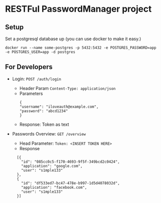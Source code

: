 # RESTFul PasswordManager project

## Setup

Set a postgresql database up (you can use docker to make it easy.)

```docker run --name some-postgres -p 5432:5432 -e POSTGRES_PASSWORD=app -e POSTGRES_USER=app -d postgres```

## For Developers

* Login: ```POST /auth/login```
  * Header Param ```Content-Type: application/json```
  * Parameters
    ```
    {
    "username": "iloveauth@example.com",
    "password": "abcd1234"
    }
    ```
  * Response: Token as text
    

* Passwords Overview: ```GET /overview```
  * Head Parameter: ```Token: <INSERT TOKEN HERE>```
  * Response
  ```
    [{
      "id": "085cc0c5-f170-4693-9f5f-349bcd2c0424",
      "application": "google.com",
      "user": "s1mple133"
    },
    {
      "id": "df533ed7-bc47-478e-b997-1d5d4078032d",
      "application": "facebook.com",
      "user": "s1mple133"
    }]
  ```